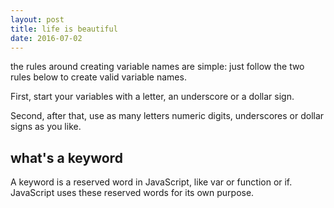 ```yaml
---
layout: post
title: life is beautiful
date: 2016-07-02
---
```


the rules around creating variable names are simple: just follow the two rules below to create valid variable names.

First, start your variables with a letter, an underscore or a dollar sign.

Second, after that, use as many letters numeric digits, underscores or dollar signs as you like.

## what's a keyword
A keyword is a reserved word in JavaScript, like var or function or if. JavaScript uses these reserved words for its own purpose.